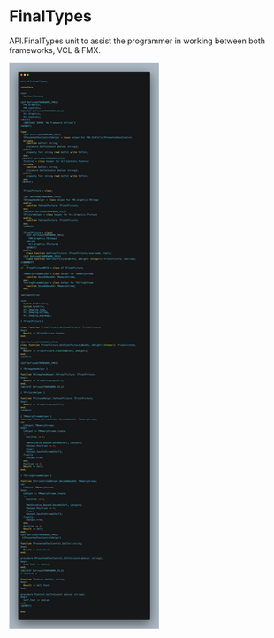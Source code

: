# FinalTypes
 API.FinalTypes unit to assist the programmer in working between both frameworks, VCL & FMX.

 ![](API.FinalTypes.png)

